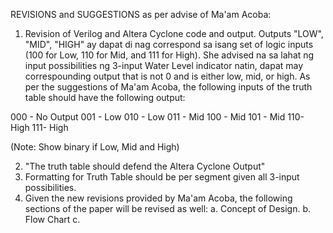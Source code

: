 REVISIONS and SUGGESTIONS as per advise of Ma'am Acoba:
1. Revision of Verilog and Altera Cyclone code and output. Outputs "LOW", "MID", "HIGH" ay dapat di nag correspond sa isang set of logic inputs (100 for Low, 110 for Mid, and 111 for High). She advised na sa lahat ng input possibilities ng 3-input Water Level indicator natin, dapat may correspounding output that is not 0 and is either low, mid, or high. As per the suggestions of Ma'am Acoba, the following inputs of the truth table should have the following output:

000 - No Output
001 - Low
010 - Low
011 - Mid
100 - Mid
101 - Mid
110- High
111- High

(Note: Show binary if Low, Mid and High)

2. "The truth table should defend the Altera Cyclone Output"
3. Formatting for Truth Table should be per segment given all 3-input possibilities.
4. Given the new revisions provided by Ma'am Acoba, the following sections of the paper will be revised as well:
a. Concept of Design.
b. Flow Chart
c. 
